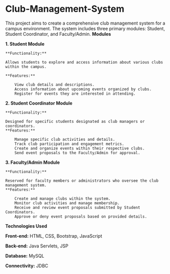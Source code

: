 # Club-Management-System

This project aims to create a comprehensive club management system for a campus environment. The system includes three primary modules: Student, Student Coordinator, and Faculty/Admin.
**Modules**

**1. Student Module**

    **Functionality:** 
    
    Allows students to explore and access information about various clubs within the campus.

    **Features:**
    
        View club details and descriptions.
        Access information about upcoming events organized by clubs.
        Register for events they are interested in attending.

**2. Student Coordinator Module**

    **Functionality:** 
    
    Designed for specific students designated as club managers or coordinators.
    **Features:**
    
        Manage specific club activities and details.
        Track club participation and engagement metrics.
        Create and organize events within their respective clubs.
        Send event proposals to the Faculty/Admin for approval.

**3. Faculty/Admin Module**

    **Functionality:**
    
    Reserved for faculty members or administrators who oversee the club management system.
    **Features:**
    
        Create and manage clubs within the system.
        Monitor club activities and manage membership.
        Receive and review event proposals submitted by Student Coordinators.
        Approve or deny event proposals based on provided details.

**Technologies Used**

**Front-end:** HTML, CSS, Bootstrap, JavaScript

**Back-end:** Java Servlets, JSP

**Database:** MySQL

**Connectivity:** JDBC
